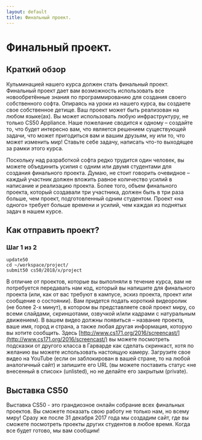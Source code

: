```yaml
---
layout: default
title: Финальный проект.
---
```


# Финальный проект.
## Краткий обзор
Кульминацией нашего курса должен стать финальный проект. Финальный проект дает вам возможность использовать все новообретённые знания по программированию для создания своего собственного софта. Опираясь на уроки из нашего курса, вы создаете свое собственное детище. Ваш проект может быть реализован на любом языке(ах). Вы может использовать любую  инфраструктуру, не только CS50 Appliance. Наше пожелание сводится к одному – создайте то, что будет интересно вам, что является решением существующей задачи, что может пригодиться вам и вашим друзьям, ну или то, что может изменить мир! Ставьте себе задачу, написать что-то выходящее за рамки этого курса.

Поскольку над разработкой софта редко трудится один человек, вы можете объединить усилия с одним или двумя студентами для создания финального проекта. Думаю, не стоит говорить очевидное – каждый участник должен вложить равное количество усилий в написание и реализацию проекта. Более того, объем финального проекта, который создавали три участника, должен быть в три раза больше, чем проект, подготовленный одним студентом. Проект «на одного» требует больше времени и усилий, чем каждая из поднятых задач в нашем курсе.

## Как отправить проект?
### Шаг 1 из 2
```
update50
cd ~/workspace/project/
submit50 cs50/2018/x/project
```

В отличие от проектов, которые вы выполняли в течение курса, вам не потребуется передавать нам код, который вы напишите для финального проекта (или, как от вас требуют в кампусе, эскиз проекта, проект или сообщение о состоянии). Вам придется подать короткий видеоролик (не более 2-х минут), в котором вы представляете свой проект миру, со всеми слайдами, скриншотами, озвучкой и/или кадрами с натуральным движением).  В вашем видео должны появиться – название проекта, ваше имя, город и страна, а также любая другая информация, которую вы хотите сообщить. Здесь [http://www.cs171.org/2016/screencast/](http://www.cs171.org/2016/screencast/) вы можете посмотреть подсказки от другого класса в Гарварде как сделать скринкаст, хотя по желанию вы можете использовать настоящую камеру. Загрузите свое видео на YouTube (если он заблокирован в вашей стране, то на любой аналогичный сайт) и запишите его URL (вы можете поставить статус «не внесенный в список» (unlisted), но не делайте его закрытым (private).

## Выставка CS50
Выставка CS50 -  это грандиозное онлайн собрание всех финальных проектов. Вы сможете показать свою работу не только нам, но всему миру!
Сразу же после 31 декабря 2017 года мы создадим сайт, где вы сможете посмотреть проекты других студентов в любое время. Когда все будет готово, мы вам сообщим!
